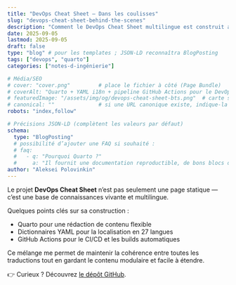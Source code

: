 ```yaml
---
title: "DevOps Cheat Sheet — Dans les coulisses"
slug: "devops-cheat-sheet-behind-the-scenes"
description: "Comment le DevOps Cheat Sheet multilingue est construit avec Quarto, l’i18n basé sur YAML (27+ langues) et GitHub Actions CI/CD."
date: 2025-09-05
lastmod: 2025-09-05
draft: false
type: "blog" # pour les templates ; JSON-LD reconnaîtra BlogPosting
tags: ["devops", "quarto"]
categories: ["notes-d-ingénierie"]

# Média/SEO
# cover: "cover.png"         # place le fichier à côté (Page Bundle)
# coverAlt: "Quarto + YAML i18n + pipeline GitHub Actions pour le DevOps Cheat Sheet"
# featuredImage: "/assets/img/og/devops-cheat-sheet-bts.png"  # carte sociale (optionnel)
# canonical: ""              # si une URL canonique existe, indique-la ; sinon laisse vide
robots: "index,follow"

# Précisions JSON-LD (complètent les valeurs par défaut)
schema:
  type: "BlogPosting"
  # possibilité d’ajouter une FAQ si souhaité :
  # faq:
  #   - q: "Pourquoi Quarto ?"
  #     a: "Il fournit une documentation reproductible, de bons blocs de code et des builds multi-format."
author: "Aleksei Polovinkin"
---
```


Le projet **DevOps Cheat Sheet** n’est pas seulement une page statique — c’est une base de connaissances vivante et multilingue.

Quelques points clés sur sa construction :

- Quarto pour une rédaction de contenu flexible
- Dictionnaires YAML pour la localisation en 27 langues
- GitHub Actions pour le CI/CD et les builds automatiques

Ce mélange me permet de maintenir la cohérence entre toutes les traductions tout en gardant le contenu modulaire et facile à étendre.

👉 Curieux ? Découvrez [le dépôt GitHub](https://github.com/Hackitect7/devops-cheat-sheet).
